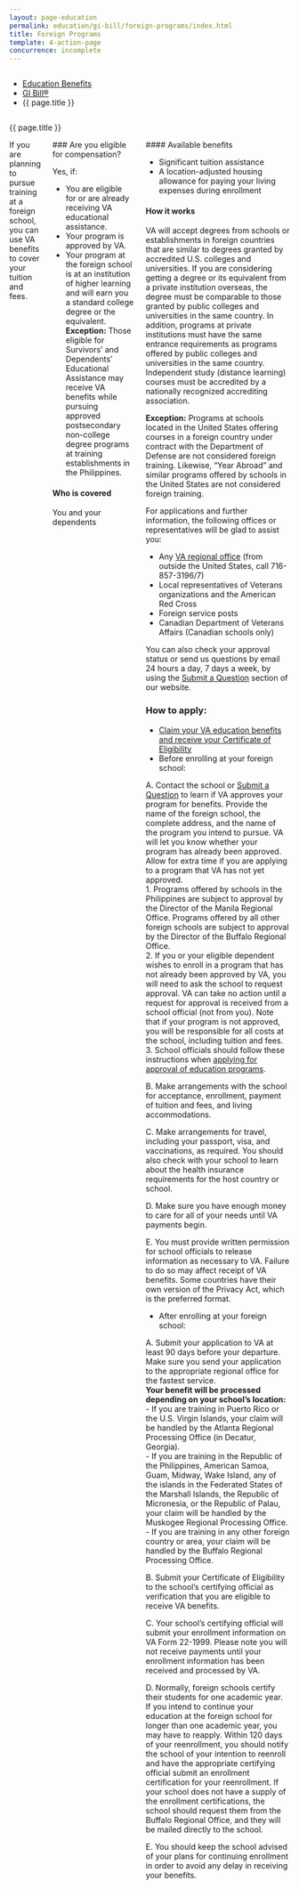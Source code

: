 ```yaml
---
layout: page-education
permalink: education/gi-bill/foreign-programs/index.html
title: Foreign Programs
template: 4-action-page
concurrence: incomplete
---
```


<div class="splash" markdown="0">
<div class="row" markdown="0">
<div class="small-12 columns" markdown="0">

<ul class="breadcrumbs" role="menubar" aria-label="Primary">
<li class="parent"><a href="{{ site.url }}/education/">Education Benefits</a></li>
<li class="parent"><a href="{{ site.url }}/education/gi-bill/">GI Bill®</a></li>
<li class="active">{{ page.title }}</li>
</ul>

</div>
</div>
</div>

<div class="main" role="main" markdown="0">

<div class="section one" markdown="0">
<div class="primary" markdown="0">
<div class="row" markdown="0">
<div class="small-12 medium-8 columns" markdown="-">

<dl class="panel-list plain">
<dt>{{ page.title }}</dt>
</dl>

</div>
</div>

<div class="row" markdown="0">
<div class="small-12 columns" markdown="1">
<div markdown="1">
If you are planning to pursue training at a foreign school, you can use VA benefits to cover your tuition and fees.
</div>
<div class="call-out" markdown="1">
### Are you eligible for compensation?

Yes, if:

- You are eligible for or are already receiving VA educational assistance.
- Your program is approved by VA.
- Your program at the foreign school is at an institution of higher learning and will earn you a standard college degree or the equivalent. **Exception:** Those eligible for Survivors’ and Dependents’ Educational Assistance may receive VA benefits while pursuing approved postsecondary non-college degree programs at training establishments in the Philippines.



#### Who is covered

You and your dependents
</div>
<div markdown="">
#### Available benefits

- Significant tuition assistance
- A location-adjusted housing allowance for paying your living expenses during enrollment

#### How it works

VA will accept degrees from schools or establishments in foreign countries that are similar to degrees granted by accredited U.S. colleges and universities. If you are considering getting a degree or its equivalent from a private institution overseas, the degree must be comparable to those granted by public colleges and universities in the same country. In addition, programs at private institutions must have the same entrance requirements as programs offered by public colleges and universities in the same country. Independent study (distance learning) courses must be accredited by a nationally recognized accrediting association.

**Exception:** Programs at schools located in the United States offering courses in a foreign country under contract with the Department of Defense are not considered foreign training. Likewise, “Year Abroad” and similar programs offered by schools in the United States are not considered foreign training.

For applications and further information, the following offices or representatives will be glad to assist you:

- Any [VA regional office](http://www.benefits.va.gov/benefits/offices.asp) (from outside the United States, call 716-857-3196/7)
- Local representatives of Veterans organizations and the American Red Cross
- Foreign service posts
- Canadian Department of Veterans Affairs (Canadian schools only)

You can also check your approval status or send us questions by email 24 hours a day, 7 days a week, by using the [Submit a Question](http://www.benefits.va.gov/gibill/ext_redirect.asp?url=https://gibill.custhelp.com/app/ask/) section of our website.

### How to apply:

- [Claim your VA education benefits and receive your Certificate of Eligibility](http://www.benefits.va.gov/gibill/apply.asp)
- Before enrolling at your foreign school:

A. Contact the school or [Submit a Question](http://www.benefits.va.gov/gibill/ext_redirect.asp?url=https://gibill.custhelp.com/app/ask/) to learn if VA approves your program for benefits. Provide the name of the foreign school, the complete address, and the name of the program you intend to pursue. VA will let you know whether your program has already been approved. Allow for extra time if you are applying to a program that VA has not yet approved.  
     1.	Programs offered by schools in the Philippines are subject to approval by the Director of the Manila Regional Office. Programs offered by all other foreign schools are subject to approval by the Director of the Buffalo Regional Office.  
     2.	If you or your eligible dependent wishes to enroll in a program that has not already been approved by VA, you will need to ask the school to request approval. VA can take no action until a request for approval is received from a school official (not from you). Note that if your program is not approved, you will be responsible for all costs at the school, including tuition and fees.  
     3.	School officials should follow these instructions when [applying for approval of education programs](http://benefits.va.gov/gibill/foreign_program_approval_information_for_schools.asp).

B. Make arrangements with the school for acceptance, enrollment, payment of tuition and fees, and living accommodations.

C. Make arrangements for travel, including your passport, visa, and vaccinations, as required. You should also check with your school to learn about the health insurance requirements for the host country or school.

D. Make sure you have enough money to care for all of your needs until VA payments begin.

E. You must provide written permission for school officials to release information as necessary to VA. Failure to do so may affect receipt of VA benefits. Some countries have their own version of the Privacy Act, which is the preferred format.

- After enrolling at your foreign school:

A. Submit your application to VA at least 90 days before your departure. Make sure you send your application to the appropriate regional office for the fastest service.  
**Your benefit will be processed depending on your school’s location:**  
    - If you are training in Puerto Rico or the U.S. Virgin Islands, your claim will be handled by the Atlanta Regional Processing Office (in Decatur, Georgia).  
    - If you are training in the Republic of the Philippines, American Samoa, Guam, Midway, Wake Island, any of the islands in the Federated States of the Marshall Islands, the Republic of Micronesia, or the Republic of Palau, your claim will be handled by the Muskogee Regional Processing Office.  
    - If you are training in any other foreign country or area, your claim will be handled by the Buffalo Regional Processing Office.
    
B. Submit your Certificate of Eligibility to the school’s certifying official as verification that you are eligible to receive VA benefits.

C. Your school’s certifying official will submit your enrollment information on VA Form 22-1999. Please note you will not receive payments until your enrollment information has been received and processed by VA.

D. Normally, foreign schools certify their students for one academic year. If you intend to continue your education at the foreign school for longer than one academic year, you may have to reapply. Within 120 days of your reenrollment, you should notify the school of your intention to reenroll and have the appropriate certifying official submit an enrollment certification for your reenrollment. If your school does not have a supply of the enrollment certifications, the school should request them from the Buffalo Regional Office, and they will be mailed directly to the school.

E. You should keep the school advised of your plans for continuing enrollment in order to avoid any delay in receiving your benefits.
</div>
</div>

</div>
</div>

</div>

</div>
